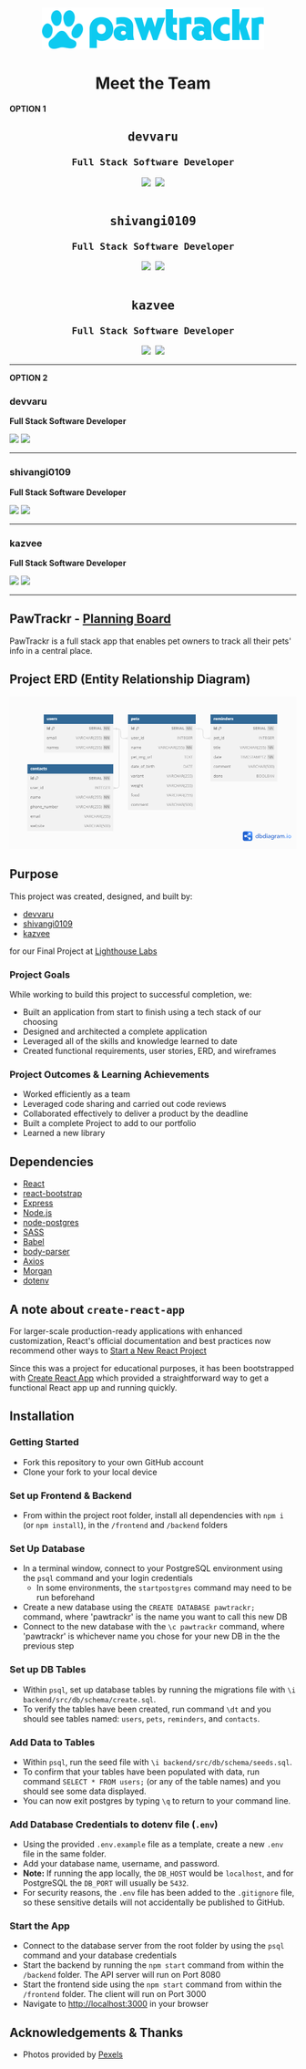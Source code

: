 <div align="center">
  <img src="frontend/src/logo/logo.png">
</div>

<h1 align="center">Meet the Team</h1>

<!-- Option 1 - Meet the Team -->
<strong>OPTION 1</strong>

<div align="center">
<kbd>

## devvaru
### Full Stack Software Developer
<span>
  <a href="https://linkedin.com/in/TBC/" target="_blank"><img src="https://skillicons.dev/icons?i=linkedin"></a>
</span>
<span>
  <a href="https://github.com/devvaru/" target="_blank"><img src="https://skillicons.dev/icons?i=github"></a>
</span>
</kbd>
</div>

<br>

<div align="center">
<kbd>

## shivangi0109
### Full Stack Software Developer
<span>
  <a href="https://linkedin.com/in/TBC/" target="_blank"><img src="https://skillicons.dev/icons?i=linkedin"></a>
</span>
<span>
  <a href="https://github.com/shivangi0109/" target="_blank"><img src="https://skillicons.dev/icons?i=github"></a>
</span>
</kbd>
</div>

<br>

<div align="center">
<kbd>

## kazvee
### Full Stack Software Developer
<span>
  <a href="https://linkedin.com/in/kazvee/" target="_blank"><img src="https://skillicons.dev/icons?i=linkedin"></a>
</span>
<span>
  <a href="https://github.com/kazvee/" target="_blank"><img src="https://skillicons.dev/icons?i=github"></a>
</span>
</kbd>
</div>

*** 

<!-- Option 2 - Meet the Team -->
<strong>OPTION 2</strong>

### devvaru

**Full Stack Software Developer**

<span>
  <a href="https://linkedin.com/in/TBC/" target="_blank"><img src="https://skillicons.dev/icons?i=linkedin"></a>
</span>
<span>
  <a href="https://github.com/devvaru/" target="_blank"><img src="https://skillicons.dev/icons?i=github"></a>
</span>

***

### shivangi0109

**Full Stack Software Developer**          

<span>
  <a href="https://linkedin.com/in/TBC/" target="_blank"><img src="https://skillicons.dev/icons?i=linkedin"></a>
</span>
<span>
  <a href="https://github.com/shivangi0109/" target="_blank"><img src="https://skillicons.dev/icons?i=github"></a>
</span>

***

### kazvee

**Full Stack Software Developer**

 <span>
  <a href="https://linkedin.com/in/kazvee/" target="_blank"><img src="https://skillicons.dev/icons?i=linkedin"></a>
</span>
<span>
  <a href="https://github.com/kazvee/" target="_blank"><img src="https://skillicons.dev/icons?i=github"></a>
</span>

*** 

## PawTrackr - [Planning Board](https://github.com/users/Devvaru/projects/1)

PawTrackr is a full stack app that enables pet owners to track all their pets' info in a central place.

<!-- ## Final Product -->

<!-- [ Demo Video ] -->

<!-- [ Screenshots ] -->

## Project ERD (Entity Relationship Diagram)

<!-- A link to the ERD with dynamic highlighting of table relationships is available [HERE](https://dbdocs.io/**TBC**/**Filename-TBC**?view=relationships) -->

!["Screenshot of ERD"](/planning/PawTrackr-ERD.png)

## Purpose

This project was created, designed, and built by:
* [devvaru](https://github.com/Devvaru)
* [shivangi0109](https://github.com/shivangi0109)
* [kazvee](https://github.com/kazvee)

for our Final Project at [Lighthouse Labs](https://www.lighthouselabs.ca/en/web-development-flex-program)

### Project Goals

While working to build this project to successful completion, we:

* Built an application from start to finish using a tech stack of our choosing
* Designed and architected a complete application
* Leveraged all of the skills and knowledge learned to date
* Created functional requirements, user stories, ERD, and wireframes
<!-- * Stretch: Deploy the application to the cloud -->

### Project Outcomes & Learning Achievements

* Worked efficiently as a team
* Leveraged code sharing and carried out code reviews
* Collaborated effectively to deliver a product by the deadline
* Built a complete Project to add to our portfolio
* Learned a new library
<!-- * Learned a new framework/library/tech stack/language -->

## Dependencies

* [React](https://react.dev/)
* [react-bootstrap](https://react-bootstrap.netlify.app/)
* [Express](https://expressjs.com)
* [Node.js](https://nodejs.org/)
* [node-postgres](https://node-postgres.com/)
* [SASS](https://www.npmjs.com/package/sass)
* [Babel](https://babeljs.io/)
* [body-parser](https://www.npmjs.com/package/body-parser)
* [Axios](https://www.npmjs.com/package/axios/)
* [Morgan](https://www.npmjs.com/package/morgan/)
* [dotenv](https://www.npmjs.com/package/dotenv/)

## A note about `create-react-app`

For larger-scale production-ready applications with enhanced customization, React's official documentation and best practices now recommend other ways to [Start a New React Project](https://react.dev/learn/start-a-new-react-project)

Since this was a project for educational purposes, it has been bootstrapped with [Create React App](https://github.com/facebook/create-react-app) which provided a straightforward way to get a functional React app up and running quickly.

## Installation

### Getting Started

* Fork this repository to your own GitHub account
* Clone your fork to your local device

### Set up Frontend & Backend

* From within the project root folder, install all dependencies with `npm i` (or `npm install`), in the `/frontend` and `/backend` folders

### Set Up Database

* In a terminal window, connect to your PostgreSQL environment using the `psql` command and your login credentials
  * In some environments, the `startpostgres` command may need to be run beforehand
* Create a new database using the `CREATE DATABASE pawtrackr;` command, where 'pawtrackr' is the name you want to call this new DB
* Connect to the new database with the `\c pawtrackr` command, where 'pawtrackr' is whichever name you chose for your new DB in the the previous step

### Set up DB Tables

* Within `psql`, set up database tables by running the migrations file with `\i backend/src/db/schema/create.sql`.
* To verify the tables have been created, run command `\dt` and you should see tables named: `users`, `pets`, `reminders`, and `contacts`.

### Add Data to Tables

* Within `psql`, run the seed file with `\i backend/src/db/schema/seeds.sql`.
* To confirm that your tables have been populated with data, run command `SELECT * FROM users;` (or any of the table names) and you should see some data displayed.
* You can now exit postgres by typing `\q` to return to your command line.

### Add Database Credentials to **dotenv** file (`.env`)

* Using the provided `.env.example` file as a template, create a new `.env` file in the same folder.
* Add your database name, username, and password.
* **Note:** If running the app locally, the `DB_HOST` would be `localhost`, and for PostgreSQL the `DB_PORT` will usually be `5432`.
* For security reasons, the `.env` file has been added to the `.gitignore` file, so these sensitive details will not accidentally be published to GitHub.
  
### Start the App

* Connect to the database server from the root folder by using the `psql` command and your database credentials
* Start the backend by running the `npm start` command from within the `/backend` folder. The API server will run on Port 8080
* Start the frontend side using the `npm start` command from within the `/frontend` folder. The client will run on Port 3000
* Navigate to [http://localhost:3000](http://localhost:3000) in your browser

## Acknowledgements & Thanks

* Photos provided by [Pexels](https://www.pexels.com/)
